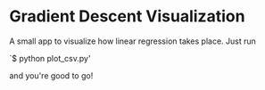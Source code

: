 # Gradient Descent Visualization

A small app to visualize how linear regression takes place. Just run 

`$ python plot_csv.py'

and you're good to go!



